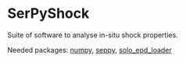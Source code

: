 # SerPyShock

Suite of software to analyse in-situ shock properties.

Needed packages: [numpy](https://pypi.org/project/numpy/), [seppy](https://pypi.org/project/seppy/), [solo_epd_loader](https://pypi.org/project/solo-epd-loader/)